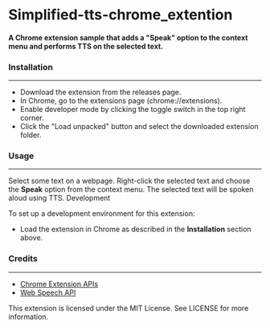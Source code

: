 # Simplified-tts-chrome_extention
#### A Chrome extension sample that adds a "Speak" option to the context menu and performs TTS on the selected text.

### Installation
-----------------
- Download the extension from the releases page.
- In Chrome, go to the extensions page (chrome://extensions).
- Enable developer mode by clicking the toggle switch in the top right corner.
- Click the "Load unpacked" button and select the downloaded extension folder.

### Usage
---------
Select some text on a webpage.
Right-click the selected text and choose the __Speak__ option from the context menu.
The selected text will be spoken aloud using TTS.
Development

To set up a development environment for this extension:
- Load the extension in Chrome as described in the __Installation__ section above.

### Credits
------------
- [Chrome Extension APIs](https://developer.chrome.com/docs/extensions/reference/)
- [Web Speech API](https://developer.mozilla.org/en-US/docs/Web/API/Web_Speech_API)

This extension is licensed under the MIT License. See LICENSE for more information.
